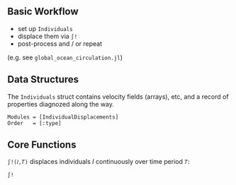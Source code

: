 ## Basic Workflow

- set up `Individuals`
- displace them via `∫!`
- post-process and / or repeat

(e.g. see `global_ocean_circulation.jl`)

## Data Structures

The `Individuals` struct contains velocity fields (arrays), etc, and a record of properties diagnozed along the way.

```@autodocs
Modules = [IndividualDisplacements]
Order   = [:type]
```

## Core Functions

`∫!(𝐼,𝑇)` displaces individuals 𝐼 continuously over time period `𝑇`:

```@docs
∫!
```

